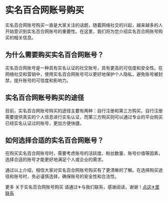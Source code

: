 # 实名百合网账号购买

实名百合网账号购买一直是大家关注的话题，随着网络社交的兴起，越来越多的人开始意识到实名百合网账号的重要性。在这里，我们将为您介绍实名百合网账号购买的相关信息。

## 为什么需要购买实名百合网账号？

实名百合网账号是一种具有实名认证的社交账号，具有更高的可信度和安全性。在网络社交和营销中，使用实名百合网账号可以更好地保护个人隐私，避免账号被封禁，提升账号的可信度和影响力。

## 实名百合网账号购买的途径

目前，实名百合网账号购买的途径主要有两种：自行注册和第三方购买。自行注册需要提供真实的个人信息进行实名认证，而第三方购买则可以通过专业的平台购买已经实名认证过的账号，更加方便快捷。

## 如何选择合适的实名百合网账号？

在购买实名百合网账号时，需要考虑账号的活跃度、粉丝数量、账号价值等因素，选择合适的账号才能更好地满足个人或企业的需求。

通过以上介绍，相信大家对实名百合网账号购买有了更清晰的了解。在选择购买途径和账号时，务必谨慎选择，确保账号的安全性和合法性。

更多 关于实名百合网账号购买 请通过✈与我们联系，感谢阅读，谢谢！[点这✈里联系](https://lm.k02.cc)